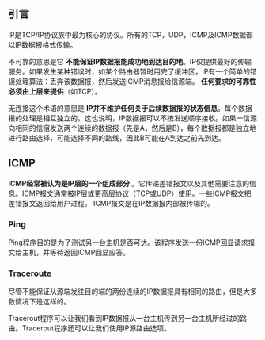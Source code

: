 ## 引言

IP是TCP/IP协议族中最为核心的协议。所有的TCP，UDP，ICMP及ICMP数据都以IP数据报格式传输。

不可靠的意思是它 **不能保证IP数据报能成功地到达目的地**。IP仅提供最好的传输服务。如果发生某种错误时，如某个路由器暂时用完了缓冲区，IP有一个简单的错误处理算法：丢弃该数据报，然后发送ICMP消息报给信源端。 **任何要求的可靠性必须由上层来提供**（如TCP）。

无连接这个术语的意思是 **IP并不维护任何关于后续数据报的状态信息**。每个数据报的处理是相互独立的。这也说明，IP数据报可以不按发送顺序接收。如果一信源向相同的信宿发送两个连续的数据报（先是A，然后是B），每个数据报都是独立地进行路由选择，可能选择不同的路线，因此B可能在A到达之前先到达。


## ICMP

**ICMP经常被认为是IP层的一个组成部分** 。它传递差错报文以及其他需要注意的信息。ICMP报文通常被IP层或更高层协议（TCP或UDP）使用。一些ICMP报文把差错报文返回给用户进程。 ICMP报文是在IP数据报内部被传输的。

### Ping

Ping程序目的是为了测试另一台主机是否可达。该程序发送一份ICMP回显请求报文给主机，并等待返回ICMP回显应答。 

### Traceroute

尽管不能保证从源端发往目的端的两份连续的IP数据报具有相同的路由，但是大多数情况下是这样的。

Tracerout程序可以让我们看到IP数据报从一台主机传到另一台主机所经过的路由。Tracerout程序还可以让我们使用IP源路由选项。 